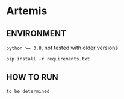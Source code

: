 # Artemis

## ENVIRONMENT

```python >= 3.8```, not tested with older versions

```pip install -r requirements.txt```


## HOW TO RUN

```to be determined```